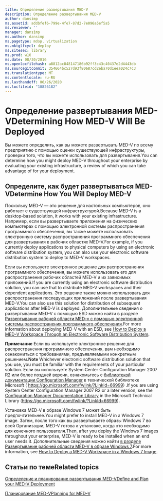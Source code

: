 ```yaml
---
title: Определение развертывания MED-V
description: Определение развертывания MED-V
author: dansimp
ms.assetid: addbfef6-799e-4fe7-87d2-7e096a5ef5a5
ms.reviewer: ''
manager: dansimp
ms.author: dansimp
ms.pagetype: mdop, virtualization
ms.mktglfcycl: deploy
ms.sitesec: library
ms.prod: w10
ms.date: 08/30/2016
ms.openlocfilehash: a8812ac848147186b92ff3c43c40437e2d4443db
ms.sourcegitcommit: 354664bc527d93f80687cd2eba70d1eea024c7c3
ms.translationtype: MT
ms.contentlocale: ru-RU
ms.lasthandoff: 06/26/2020
ms.locfileid: "10826182"
---
```

# <span data-ttu-id="c1f48-103">Определение развертывания MED-V</span><span class="sxs-lookup"><span data-stu-id="c1f48-103">Determining How MED-V Will Be Deployed</span></span>


<span data-ttu-id="c1f48-104">Вы можете определить, как вы можете развертывать MED-V по всему предприятию с помощью оценки существующей инфраструктуры, проверки того, что вы можете использовать для развертывания.</span><span class="sxs-lookup"><span data-stu-id="c1f48-104">You can determine how you might deploy MED-V throughout your enterprise by evaluating your existing infrastructure, a review of which you can take advantage of for your deployment.</span></span>

## <span data-ttu-id="c1f48-105">Определите, как будет развертываться MED-V</span><span class="sxs-lookup"><span data-stu-id="c1f48-105">Determine How You Will Deploy MED-V</span></span>


<span data-ttu-id="c1f48-106">Поскольку MED-V — это решение для настольных компьютеров, оно работает с существующей инфраструктурой.</span><span class="sxs-lookup"><span data-stu-id="c1f48-106">Because MED-V is a desktop-based solution, it works with your existing infrastructure.</span></span> <span data-ttu-id="c1f48-107">Например, если вы развертываете приложения на физических компьютерах с помощью электронной системы распространения программного обеспечения, вы также можете использовать электронную систему распространения программного обеспечения для развертывания в рабочих областях MED-V.</span><span class="sxs-lookup"><span data-stu-id="c1f48-107">For example, if you currently deploy applications to physical computers by using an electronic software distribution system, you can also use your electronic software distribution system to deploy to MED-V workspaces.</span></span>

<span data-ttu-id="c1f48-108">Если вы используете электронное решение для распространения программного обеспечения, вы можете использовать его для распространения рабочих областей MED-V и их зависимых приложений.</span><span class="sxs-lookup"><span data-stu-id="c1f48-108">If you are currently using an electronic software distribution solution, you can use that to distribute MED-V workspaces and their dependent applications.</span></span> <span data-ttu-id="c1f48-109">Это решение также можно использовать для распространения последующих приложений после развертывания MED-V.</span><span class="sxs-lookup"><span data-stu-id="c1f48-109">You can also use this solution for distribution of subsequent applications after MED-V is deployed.</span></span> <span data-ttu-id="c1f48-110">Дополнительные сведения о развертывании MED-V с помощью ESD можно найти в разделе [Развертывание рабочей области MED-v с помощью электронной системы распространения программного обеспечения](how-to-deploy-a-med-v-workspace-through-an-electronic-software-distribution-system.md).</span><span class="sxs-lookup"><span data-stu-id="c1f48-110">For more information about deploying MED-V with an ESD, see [How to Deploy a MED-V Workspace Through an Electronic Software Distribution System](how-to-deploy-a-med-v-workspace-through-an-electronic-software-distribution-system.md).</span></span>

<span data-ttu-id="c1f48-111">**Примечание**  Если вы используете электронное решение для распространения программного обеспечения, вам необходимо ознакомиться с требованиями, предъявляемыми конкретным решением.</span><span class="sxs-lookup"><span data-stu-id="c1f48-111">**Note** Whichever electronic software distribution solution that you use, you must be familiar with the requirements of your particular solution.</span></span> <span data-ttu-id="c1f48-112">Если вы используете System Center Configuration Manager 2007 R2 или более поздней версии, ознакомьтесь с [библиотекой документации Configuration Manager](https://go.microsoft.com/fwlink/?LinkId=66999) в технической библиотеке Microsoft ( https://go.microsoft.com/fwlink/?LinkId=66999) .</span><span class="sxs-lookup"><span data-stu-id="c1f48-112">If you are using System Center Configuration Manager 2007 R2 or a later version, see the [Configuration Manager Documentation Library](https://go.microsoft.com/fwlink/?LinkId=66999) in the Microsoft Technical Library (https://go.microsoft.com/fwlink/?LinkId=66999).</span></span>

 

<span data-ttu-id="c1f48-113">Установка MED-V в образе Windows 7 может быть предпочтительнее.</span><span class="sxs-lookup"><span data-stu-id="c1f48-113">You might prefer to install MED-V in a Windows 7 image.</span></span> <span data-ttu-id="c1f48-114">Затем, после того как вы развертываете образы Windows 7 во всей Организации, MED-V готова к установке, когда это необходимо для конечного пользователя.</span><span class="sxs-lookup"><span data-stu-id="c1f48-114">Then, after you deploy the Windows 7 images throughout your enterprise, MED-V is ready to be installed when an end user needs it.</span></span> <span data-ttu-id="c1f48-115">Дополнительные сведения можно найти [в разделе Развертывание рабочей области MED-V в образе Windows 7](how-to-deploy-a-med-v-workspace-in-a-windows-7-image.md).</span><span class="sxs-lookup"><span data-stu-id="c1f48-115">For more information, see [How to Deploy a MED-V Workspace in a Windows 7 Image](how-to-deploy-a-med-v-workspace-in-a-windows-7-image.md).</span></span>

## <span data-ttu-id="c1f48-116">Статьи по теме</span><span class="sxs-lookup"><span data-stu-id="c1f48-116">Related topics</span></span>


[<span data-ttu-id="c1f48-117">Определение и планирование развертывания MED-V</span><span class="sxs-lookup"><span data-stu-id="c1f48-117">Define and Plan your MED-V Deployment</span></span>](define-and-plan-your-med-v-deployment.md)

[<span data-ttu-id="c1f48-118">Планирование MED-V</span><span class="sxs-lookup"><span data-stu-id="c1f48-118">Planning for MED-V</span></span>](planning-for-med-v.md)

 

 





